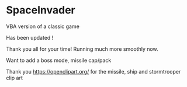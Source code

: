 # SpaceInvader
VBA version of a classic game

Has been updated !

Thank you all for your time! Running much more smoothly now. 

Want to add a boss mode, missile cap/pack

Thank you https://openclipart.org/ for the missile, ship and stormtrooper clip art
